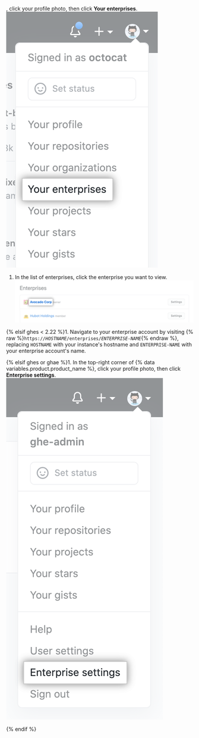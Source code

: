 , click your profile photo, then click **Your enterprises**.
  !["Your enterprises" in drop-down menu for profile photo on {% data variables.product.product_name %}](/assets/images/help/enterprises/your-enterprises.png)

1. In the list of enterprises, click the enterprise you want to view.
    ![Name of an enterprise in list of your enterprises](/assets/images/help/enterprises/your-enterprises-list.png)

{% elsif ghes < 2.22 %}1. Navigate to your enterprise account by visiting {% raw %}<code>https://<em>HOSTNAME</em>/enterprises/<em>ENTERPRISE-NAME</em></code>{% endraw %}, replacing `HOSTNAME` with your instance's hostname and  `ENTERPRISE-NAME` with your enterprise account's name.

{% elsif ghes or ghae %}1. In the top-right corner of {% data variables.product.product_name %}, click your profile photo, then click **Enterprise settings**.
    !["Enterprise settings" in drop-down menu for profile photo on {% data variables.product.product_name %}](/assets/images/enterprise/settings/enterprise-settings.png)

{% endif %}
